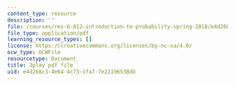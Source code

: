 ```yaml
---
content_type: resource
description: ''
file: /courses/res-6-012-introduction-to-probability-spring-2018/e4d268c34e644c731fa77e22196538db_7B3cDe39lwY.pdf
file_type: application/pdf
learning_resource_types: []
license: https://creativecommons.org/licenses/by-nc-sa/4.0/
ocw_type: OCWFile
resourcetype: Document
title: 3play pdf file
uid: e4d268c3-4e64-4c73-1fa7-7e22196538db
---
```

